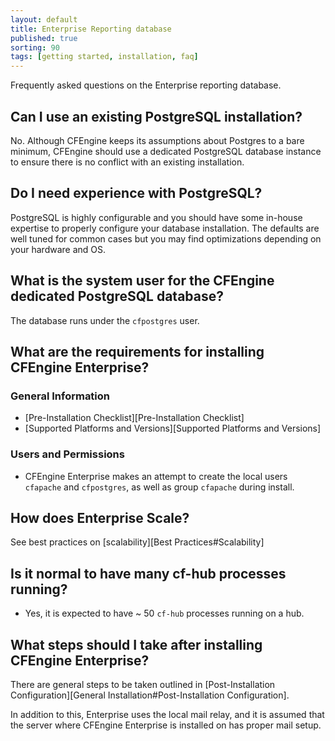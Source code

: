 ```yaml
---
layout: default
title: Enterprise Reporting database
published: true
sorting: 90
tags: [getting started, installation, faq]
---
```


Frequently asked questions on the Enterprise reporting database.

## Can I use an existing PostgreSQL installation?

No. Although CFEngine keeps its assumptions about Postgres to a bare minimum,
CFEngine should use a dedicated PostgreSQL database instance to ensure there is
no conflict with an existing installation.

## Do I need experience with PostgreSQL?

PostgreSQL is highly configurable and you should have some in-house expertise to
properly configure your database installation. The defaults are well tuned for
common cases but you may find optimizations depending on your hardware and OS.

## What is the system user for the CFEngine dedicated PostgreSQL database?

The database runs under the `cfpostgres` user.

## What are the requirements for installing CFEngine Enterprise?

### General Information

* [Pre-Installation Checklist][Pre-Installation Checklist]
* [Supported Platforms and Versions][Supported Platforms and Versions]

### Users and Permissions

* CFEngine Enterprise makes an attempt to create the local users `cfapache` and
  `cfpostgres`, as well as group `cfapache` during install.

## How does Enterprise Scale?

See best practices on [scalability][Best Practices#Scalability]

## Is it normal to have many cf-hub processes running?

* Yes, it is expected to have ~ 50 `cf-hub` processes running on a hub.

## What steps should I take after installing CFEngine Enterprise?

There are general steps to be taken outlined in
[Post-Installation Configuration][General Installation#Post-Installation Configuration].

In addition to this, Enterprise uses the local mail relay, and it is assumed
that the server where CFEngine Enterprise is installed on has proper mail setup.
